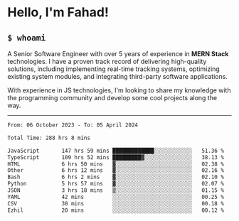 <h1>Hello, I'm Fahad!</h1>

<h2><code>$ whoami</code></h2>

A Senior Software Engineer with over 5 years of experience in **MERN Stack** technologies. I have a proven track record of delivering high-quality solutions, including implementing real-time tracking systems, optimizing existing system modules, and integrating third-party software applications.

With experience in JS technologies, I'm looking to share my knowledge with the programming community and develop some cool projects along the way.

---

<!--START_SECTION:waka-->

```txt
From: 06 October 2023 - To: 05 April 2024

Total Time: 288 hrs 8 mins

JavaScript       147 hrs 59 mins █████████████░░░░░░░░░░░░   51.36 %
TypeScript       109 hrs 52 mins █████████▓░░░░░░░░░░░░░░░   38.13 %
HTML             6 hrs 50 mins   ▓░░░░░░░░░░░░░░░░░░░░░░░░   02.38 %
Other            6 hrs 12 mins   ▓░░░░░░░░░░░░░░░░░░░░░░░░   02.16 %
Bash             6 hrs 2 mins    ▓░░░░░░░░░░░░░░░░░░░░░░░░   02.10 %
Python           5 hrs 57 mins   ▓░░░░░░░░░░░░░░░░░░░░░░░░   02.07 %
JSON             3 hrs 18 mins   ▒░░░░░░░░░░░░░░░░░░░░░░░░   01.15 %
YAML             42 mins         ░░░░░░░░░░░░░░░░░░░░░░░░░   00.25 %
CSV              30 mins         ░░░░░░░░░░░░░░░░░░░░░░░░░   00.18 %
Ezhil            20 mins         ░░░░░░░░░░░░░░░░░░░░░░░░░   00.12 %
```

<!--END_SECTION:waka-->

<!--
**heyFahad/heyFahad** is a ✨ _special_ ✨ repository because its `README.md` (this file) appears on your GitHub profile.

Here are some ideas to get you started:

- 🔭 I’m currently working on ...
- 🌱 I’m currently learning ...
- 👯 I’m looking to collaborate on ...
- 🤔 I’m looking for help with ...
- 💬 Ask me about ...
- 📫 How to reach me: ...
- 😄 Pronouns: ...
- ⚡ Fun fact: ...
-->
